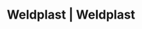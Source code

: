 ---
Filename: "eshop-products-variant502"
Link: "file:/Users/vinayakpatel/Downloads/www.weldplast.cz/eshop_products_compare/add/eshop-products-variant502"
product_name: "null"
product_id: "null"
title: "Weldplast | Weldplast"
product_desc: ""
product_specs: ""
product_downloads: ""
href: ""
p_desc_2: ""
accessories: ""
similar_products: ""
---